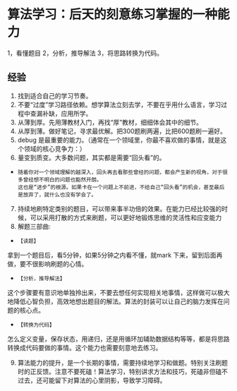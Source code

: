 # 算法学习：后天的刻意练习掌握的一种能力
1，看懂题目
2，分析，推导解法 
3，将思路转换为代码。

## 经验
1. 找到适合自己的学习节奏。
2. 不要“过度”学习路径依赖。想学算法立刻去学，不要在乎用什么语言，学习过程中查漏补缺，应用所学。
3. 从薄到厚。先用薄教材入门，再找“厚”教材，细细体会其中的细节。
4. 从厚到薄。做好笔记，寻求最优解。把300题刷两遍，比把600题刷一遍好。
5. debug 是最重要的能力。（通常在一个领域里，你最不喜欢做的事情，就是这个领域的核心竞争力：）
6. 量变到质变。大多数问题，其实都是需要“回头看”的。
*     随着你对一个领域理解的越深入，回头再去看那些曾经的问题，都会产生新的视角，对于很多曾经想不明白的问题也豁然开朗。
      这也是“进步”的根源。如果卡在一个问题上不前进，不给自己“回头看”的机会，甚至最后是放弃了，就什么也没有学会了。
7. 持续地刷特定类别的题目，可以带来事半功倍的效果。在能力已经比较强的时候，可以采用打散的方式来刷题，可以更好地锻炼思维的灵活性和应变能力
8. 解题三部曲:
*     【读题】
拿到一个题目后，看5分钟，如果5分钟之内看不懂，就mark 下来，留到后面再做，要不很影响刷题的心情。
*     【分析，推导解法】
这个步骤要有意识地单独拎出来，不要去想任何实现相关地事情，这样做可以极大地降低心智负担，高效地想出题目的解法。算法的封装可以让自己的脑力发挥在问题的核心点。
*     【转换为代码】
怎么定义变量，保存状态，用递归，还是用循环加辅助数据结构等等，都是将思路转换成代码要做的事情。这个能力也需要刻意地去练习。

9. 算法能力的提升，是一个长期的事情，需要持续地学习和做题。特别关注刷题时的正反馈。注意不要死磕！算法学习，特别讲求方法和技巧，死磕非但磕不过去，还可能留下对算法的心里阴影，导致学习障碍。


